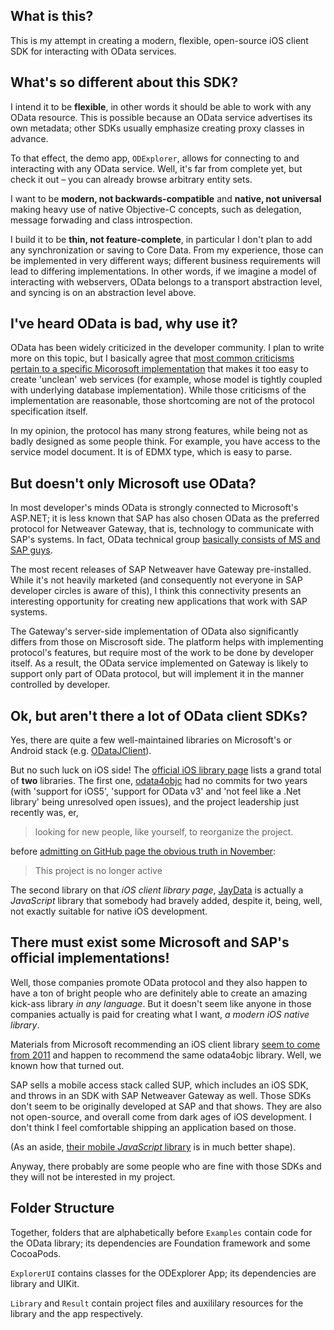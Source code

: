 What is this?
-----

This is my attempt in creating a modern, flexible, open-source iOS client SDK for interacting with OData services.


What's so different about this SDK?
---

I intend it to be **flexible**, in other words it should be able to work with any OData resource. This is possible because an OData service advertises its own metadata; other SDKs usually emphasize creating proxy classes in advance.

To that effect, the demo app, `ODExplorer`, allows for connecting to and interacting with any OData service.
Well, it's far from complete yet, but check it out – you can already browse arbitrary entity sets.

I want to be **modern, not backwards-compatible** and **native, not universal** making heavy use of native Objective-C concepts, such as delegation, message forwading and class introspection.

I build it to be **thin, not feature-complete**, in particular I don't plan to add any synchronization or saving to Core Data. From my experience, those can be implemented in very different ways; different business requirements will lead to differing implementations. In other words, if we imagine a model of interacting with webservers, OData belongs to a transport abstraction level, and syncing is on an abstraction level above.


I've heard OData is bad, why use it?
-----

OData has been widely criticized in the developer community. I plan to write more on this topic, but I basically agree that [most common criticisms pertain to a specific Micorosoft implementation](http://roysvork.wordpress.com/2013/06/24/is-using-odataiqueryable-in-your-web-api-an-inherently-bad-thing/) that makes it too easy to create 'unclean' web services (for example, whose model is tightly coupled with underlying database implementation). While those criticisms of the implementation are reasonable, those shortcoming are not of the protocol specification itself.

In my opinion, the protocol has many strong features, while being not as badly designed as some people think. For example, you have access to the service model document. It is of EDMX type, which is easy to parse.


But doesn't only Microsoft use OData?
-----

In most developer's minds OData is strongly connected to Microsoft's ASP.NET; it is less known that SAP has also chosen OData as the preferred protocol for Netweaver Gateway, that is, technology to communicate with SAP's systems. In fact, OData technical group [basically consists of MS and SAP guys](https://www.oasis-open.org/committees/tc_home.php?wg_abbrev=odata#officers).

The most recent releases of SAP Netweaver have Gateway pre-installed. While it's not heavily marketed (and consequently not everyone in SAP developer circles is aware of this), I think this connectivity presents an interesting opportunity for creating new applications that work with SAP systems.

The Gateway's server-side implementation of OData also significantly differs from those on Miscrosoft side. The platform helps with implementing protocol's features, but require most of the work to be done by developer itself. As a result, the OData service implemented on Gateway is likely to support only part of OData protocol, but will implement it in the manner controlled by developer.


Ok, but aren't there a lot of OData client SDKs?
-----

Yes, there are quite a few well-maintained libraries on Microsoft's or Android stack (e.g. [ODataJClient](https://github.com/MSOpenTech/ODataJClient)).

But no such luck on iOS side! The [official iOS library page](http://www.odata.org/libraries/ios/) lists a grand total of **two** libraries. The first one, [odata4objc](http://odataobjc.codeplex.com/SourceControl/latest) had no commits for two years (with 'support for iOS5', 'support for OData v3' and 'not feel like a .Net library' being unresolved open issues), and the project leadership just recently was, er,

> looking for new people, like yourself, to reorganize the project.

before [admitting on GitHub page the obvious truth in November](https://github.com/OData/odata4objc):

> This project is no longer active

The second library on that *iOS client library page*, [JayData](http://jaydata.codeplex.com/releases/view/113789) is actually a *JavaScript* library that somebody had bravely added, despite it, being, well, not exactly suitable for native iOS development.


There must exist some Microsoft and SAP's official implementations!
-----

Well, those companies promote OData protocol and they also happen to have a ton of bright people who are definitely able to create an amazing kick-ass library *in any language*. But it doesn't seem like anyone in those companies actually is paid for creating what I want, *a modern iOS native library*.

Materials from Microsoft recommending an iOS client library [seem to come from 2011](http://msdn.microsoft.com/en-us/data/gg602479.aspx) and happen to recommend the same odata4objc library. Well, we known how that turned out.

SAP sells a mobile access stack called SUP, which includes an iOS SDK, and throws in an SDK with SAP Netweaver Gateway as well. Those SDKs don't seem to be originally developed at SAP and that shows. They are also not open-source, and overall come from dark ages of iOS development. I don't think I feel comfortable shipping an application based on those.

(As an aside, [their mobile *JavaScript* library](https://sapui5.hana.ondemand.com/sdk/) is in much better shape).

Anyway, there probably are some people who are fine with those SDKs and they will not be interested in my project.



Folder Structure
-----

Together, folders that are alphabetically before `Examples` contain code for the OData library; its dependencies are Foundation framework and some CocoaPods. 

`ExplorerUI` contains classes for the ODExplorer App; its dependencies are library and UIKit.

`Library` and `Result` contain project files and auxililary resources for the library and the app respectively.

